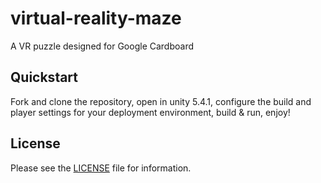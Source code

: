 # virtual-reality-maze
A VR puzzle designed for Google Cardboard

## Quickstart
Fork and clone the repository, open in unity 5.4.1, configure the build and player settings for your deployment environment, build & run, enjoy!

## License
Please see the [LICENSE](https://github.com/caasted/virtual-reality-maze/blob/master/LICENSE) file for information.
